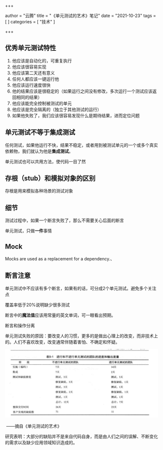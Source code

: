 +++

author = "云腾"
title = "《单元测试的艺术》笔记"
date = "2021-10-23"
tags = [
]
categories = [
    "技术"
]

+++

## 优秀单元测试特性

1. 他应该是自动化的，可重复执行
2. 他应该很容易实现
3. 他应该第二天还有意义
4. 任何人都应该一键运行他
5. 他应该运行速度很快
6. 他的结果应该是很稳定的（如果运行之间没有修改，多次运行一个测试应该返回相同的结果）
7. 他应该能完全控制被测试的单元
8. 他应该是完全隔离的（独立于其他测试的运行）
9. 如果他失败了，我们应该很容易发现什么是期待结果，进而定位问题



## 单元测试不等于集成测试

任何测试，如果他运行不快，结果不稳定，或者用到被测试单元的一个或多个真实依赖物，我们就认为他是**集成测试**。

单元测试也可以共用方法，使代码一目了然



## 存根（stub）和模拟对象的区别

存根是用来模拟各种场景的测试对象



## 细节

测试过程中，如果一个断言失败了，那么不需要关心后面的断言

单元测试，只做**一件**事情



## Mock

Mocks are used as a replacement for a dependency.、



## 断言注意

单元测试中不应该有多个断言，如果有的话，可分成2个单元测试。避免多个关注点

覆盖率低于20%说明缺少很多测试



断言中的**魔法值**应该用常量的英文单词，可一眼看出预期。



断言和操作分离



单元测试失败的原因：要改变人的习惯，更多的是做出心理上的改变，而非技术上的。人们不喜欢改变，改变通常伴随着害怕、不确定和怀疑。



![image-20211111152032834](image-20211111152032834.png)

​					——摘自《单元测试的艺术》



研究表明：大部分的缺陷并不是来自代码自身，而是由人们之间的误解、不断变化的需求以及缺少应用领域知识造成的。



